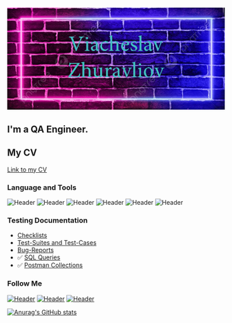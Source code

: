 ![Header](https://github.com/ViacheslavQApro/ViacheslavQApro/blob/main/assets/NEW.png)
## I'm a QA Engineer.
## My CV
[Link to my CV](https://hh.ru/resume/14505b60ff0b4c4b8f0039ed1f716f44683762)


### Language and Tools
![Header](https://img.shields.io/badge/Jira-090909?style=for-the-badge&logo=jira&logoColor=136be1)
![Header](https://img.shields.io/badge/Postman-090909?style=for-the-badge&logo=postman&logoColor=f76935)
![Header](https://img.shields.io/badge/Github-090909?style=for-the-badge&logo=github&logoColor=8cc4d7)
![Header](https://img.shields.io/badge/MySQL-090909?style=for-the-badge&logo=mysql&logoColor=00618a)
![Header](https://img.shields.io/badge/DevTools-090909?style=for-the-badge&logo=googlechrome&logoColor=2674f2)
![Header](https://img.shields.io/badge/AndroidStudio-090909?style=for-the-badge&logo=androidstudio&logoColor=3ad07d)

### Testing Documentation

- [Checklists](https://github.com/ViacheslavQApro/check_list)
- [Test-Suites and Test-Cases](https://github.com/artichokeee/test-cases)
- [Bug-Reports](https://github.com/artichokeee/bug-reports)
- :white_check_mark: [SQL Queries](https://github.com/ViacheslavQApro/sql)
- :white_check_mark: [Postman Collections](https://github.com/ViacheslavQApro/postman)

### Follow Me
[![Header](https://img.shields.io/badge/Instagram-090909?style=for-the-badge&logo=instagram&logoColor=9939a3)](https://www.instagram.com/vsyomogoo/)
[![Header](https://img.shields.io/badge/Telegram-090909?style=for-the-badge&logo=telegram&logoColor=31a5db)](https://t.me/vsyomogoo)
[![Header](https://img.shields.io/badge/Linkedin-090909?style=for-the-badge&logo=linkedin&logoColor=0073b1)](https://www.linkedin.com/in/viachaslau-zhurauliou/)

[![Anurag's GitHub stats](https://github-readme-stats.vercel.app/api?username=anuraghazra&show_icons=true)](https://github.com/anuraghazra/github-readme-stats)
